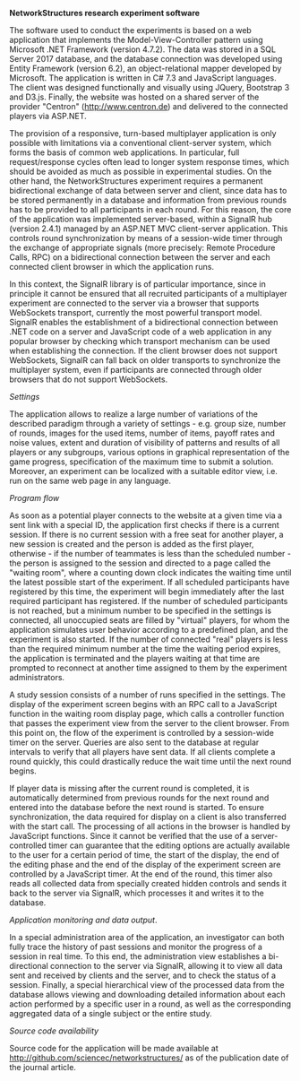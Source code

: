 **NetworkStructures research experiment software**

The software used to conduct the experiments is based on a web application that implements the Model-View-Controller pattern using Microsoft .NET Framework (version 4.7.2). The data was stored in a SQL Server 2017 database, and the database connection was developed using Entity Framework (version 6.2), an object-relational mapper developed by Microsoft. The application is written in C# 7.3 and JavaScript languages. The client was designed functionally and visually using JQuery, Bootstrap 3 and D3.js. Finally, the website was hosted on a shared server of the provider "Centron" (http://www.centron.de) and delivered to the connected players via ASP.NET.

The provision of a responsive, turn-based multiplayer application is only possible with limitations via a conventional client-server system, which forms the basis of common web applications. In particular, full request/response cycles often lead to longer system response times, which should be avoided as much as possible in experimental studies. On the other hand, the NetworkStructures experiment requires a permanent bidirectional exchange of data between server and client, since data has to be stored permanently in a database and information from previous rounds has to be provided to all participants in each round. For this reason, the core of the application was implemented server-based, within a SignalR hub (version 2.4.1) managed by an ASP.NET MVC client-server application. This controls round synchronization by means of a session-wide timer through the exchange of appropriate signals (more precisely: Remote Procedure Calls, RPC) on a bidirectional connection between the server and each connected client browser in which the application runs.

In this context, the SignalR library is of particular importance, since in principle it cannot be ensured that all recruited participants of a multiplayer experiment are connected to the server via a browser that supports WebSockets transport, currently the most powerful transport model. SignalR enables the establishment of a bidirectional connection between .NET code on a server and JavaScript code of a web application in any popular browser by checking which transport mechanism can be used when establishing the connection. If the client browser does not support WebSockets, SignalR can fall back on older transports to synchronize the multiplayer system, even if participants are connected through older browsers that do not support WebSockets.

*Settings*

The application allows to realize a large number of variations of the described paradigm through a variety of settings - e.g. group size, number of rounds, images for the used items, number of items, payoff rates and noise values, extent and duration of visibility of patterns and results of all players or any subgroups, various options in graphical representation of the game progress, specification of the maximum time to submit a solution. Moreover, an experiment can be localized with a suitable editor view, i.e. run on the same web page in any language.

*Program flow*

As soon as a potential player connects to the website at a given time via a sent link with a special ID, the application first checks if there is a current session. If there is no current session with a free seat for another player, a new session is created and the person is added as the first player, otherwise - if the number of teammates is less than the scheduled number - the person is assigned to the session and directed to a page called the "waiting room", where a counting down clock indicates the waiting time until the latest possible start of the experiment. If all scheduled participants have registered by this time, the experiment will begin immediately after the last required participant has registered. If the number of scheduled participants is not reached, but a minimum number to be specified in the settings is connected, all unoccupied seats are filled by "virtual" players, for whom the application simulates user behavior according to a predefined plan, and the experiment is also started. If the number of connected "real" players is less than the required minimum number at the time the waiting period expires, the application is terminated and the players waiting at that time are prompted to reconnect at another time assigned to them by the experiment administrators.

A study session consists of a number of runs specified in the settings. The display of the experiment screen begins with an RPC call to a JavaScript function in the waiting room display page, which calls a controller function that passes the experiment view from the server to the client browser. From this point on, the flow of the experiment is controlled by a session-wide timer on the server. Queries are also sent to the database at regular intervals to verify that all players have sent data. If all clients complete a round quickly, this could drastically reduce the wait time until the next round begins.

If player data is missing after the current round is completed, it is automatically determined from previous rounds for the next round and entered into the database before the next round is started. To ensure synchronization, the data required for display on a client is also transferred with the start call. The processing of all actions in the browser is handled by JavaScript functions.
Since it cannot be verified that the use of a server-controlled timer can guarantee that the editing options are actually available to the user for a certain period of time, the start of the display, the end of the editing phase and the end of the display of the experiment screen are controlled by a JavaScript timer. At the end of the round, this timer also reads all collected data from specially created hidden controls and sends it back to the server via SignalR, which processes it and writes it to the database.

*Application monitoring and data output*.

In a special administration area of the application, an investigator can both fully trace the history of past sessions and monitor the progress of a session in real time. To this end, the administration view establishes a bi-directional connection to the server via SignalR, allowing it to view all data sent and received by clients and the server, and to check the status of a session. Finally, a special hierarchical view of the processed data from the database allows viewing and downloading detailed information about each action performed by a specific user in a round, as well as the corresponding aggregated data of a single subject or the entire study.

*Source code availability*

Source code for the application will be made available at http://github.com/sciencec/networkstructures/ as of the publication date of the journal article.
